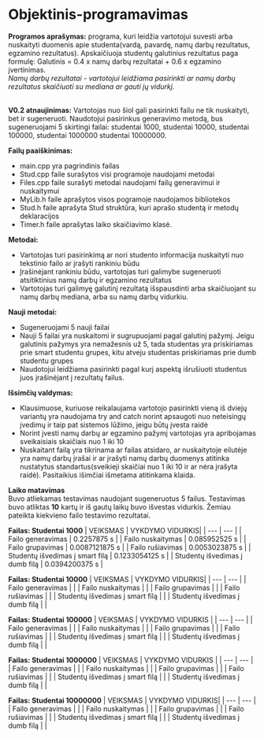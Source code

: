 # Objektinis-programavimas
**Programos aprašymas:** programa, kuri leidžia vartotojui suvesti arba nuskaityti duomenis apie studenta(vardą, pavardę, namų darbų rezultatus, egzamino rezultatus). Apskaičiuoja studentų galutinius rezultatus paga formulę: Galutinis = 0.4 x namų darbų rezultatai + 0.6 x egzamino įvertinimas. <br />
*Namų darbų rezultatai - vartotojui leidžiama pasirinkti ar namų darbų rezultatus skaičiuoti su mediana ar gauti jų vidurkį.*<br/>
<br/>

**V0.2 atnaujinimas:** Vartotojas nuo šiol gali pasirinkti failu ne tik nuskaityti, bet ir sugeneruoti. Naudotojui pasirinkus generavimo metodą, bus sugeneruojami 5 skirtingi failai: studentai 1000, studentai 10000, studentai 100000, studentai 1000000 studentai 10000000.
<br/>

**Failų paaiškinimas:**
* main.cpp yra pagrindinis failas
* Stud.cpp faile surašytos visi programoje naudojami metodai
* Files.cpp faile surašyti metodai naudojami failų generavimui ir nuskaitymui
* MyLib.h faile aprašytos visos pogramoje naudojamos bibliotekos
* Stud.h faile aprašyta Stud struktūra, kuri aprašo studentą ir metodų deklaracijos
* Timer.h faile aprašytas laiko skaičiavimo klasė.
<a/>

**Metodai:**
* Vartotojas turi pasirinkimą ar nori studento informacija nuskaityti nuo tekstinio failo ar įrašyti rankiniu būdu
* Įrašinėjant rankiniu būdu, vartotojas turi galimybe sugeneruoti atsitiktinius namų darbų ir egzamino rezultatus
* Vartotojas turi galimyę galutinį rezultatą išspausdinti arba skaičiuojant su namų darbų mediana, arba su namų darbų vidurkiu. 

**Nauji metodai:**
* Sugeneruojami 5 nauji failai
* Nauji 5 failai yra nuskaitomi ir sugrupuojami pagal galutinį pažymį. Jeigu galutinis pažymys yra nemažesnis už 5, tada studentas yra priskiriamas prie smart studentu grupes, kitu atveju studentas priskiriamas prie dumb studentu grupes
* Naudotojui leidžiama pasirinkti pagal kurį aspektą išrušiuoti studentus juos įrašinėjant į rezultatų failus.
<a/>
  
  
**Išsimčių valdymas:**
* Klausimuose, kuriuose reikalaujama vartotojo pasirinkti vieną iš dviejų variantų yra naudojama try and catch norint apsaugoti nuo neteisingų įvedimų ir taip pat sistemos lūžimo, jeigu būtų įvesta raidė
* Norint įvesti namų darbų ar egzamino pažymį vartotojas yra apribojamas sveikaisiais skaičiais nuo 1 iki 10
* Nuskaitant failą yra tikrinama ar failas atsidaro, ar nuskaitytoje eilutėje yra namų darbų įrašai ir ar įrašyti namų darbų duomenys atitinka nustatytus standartus(sveikieji skaičiai nuo 1 iki 10 ir ar nėra įrašyta raidė). Pasitaikius išimčiai išmetama atitinkama klaida.

**Laiko matavimas** <br/>
Buvo atliekamas testavimas naudojant sugeneruotus 5 failus. Testavimas buvo atliktas **10** kartų ir iš gautų laikų buvo išvestas vidurkis. Žemiau pateikta kiekvieno failo testavimo rezultatai.

**Failas: Studentai 1000**
| VEIKSMAS | VYKDYMO VIDURKIS|
| --- | --- |
| Failo generavimas | 0.2257875 s |
| Failo nuskaitymas | 0.085952525 s |
| Failo grupavimas  | 0.0087121875 s |
| Failo rušiavimas  | 0.0053023875 s |
| Studentų išvedimas į smart filą | 0.1233054125 s |
| Studentų išvedimas į dumb filą | 0.0394200375 s |

**Failas: Studentai 10000**
| VEIKSMAS | VYKDYMO VIDURKIS|
| --- | --- |
| Failo generavimas |                |
| Failo nuskaitymas |                |
| Failo grupavimas  |                |
| Failo rušiavimas  |                |
| Studentų išvedimas į smart filą |               |
| Studentų išvedimas į dumb filą |               |

**Failas: Studentai 100000**
| VEIKSMAS | VYKDYMO VIDURKIS |
| --- | --- |
| Failo generavimas |                |
| Failo nuskaitymas |                |
| Failo grupavimas  |                |
| Failo rušiavimas  |                |
| Studentų išvedimas į smart filą |               |
| Studentų išvedimas į dumb filą |               |

**Failas: Studentai 1000000**
| VEIKSMAS | VYKDYMO VIDURKIS |
| --- | --- |
| Failo generavimas |                |
| Failo nuskaitymas |                |
| Failo grupavimas  |                |
| Failo rušiavimas  |                |
| Studentų išvedimas į smart filą |               |
| Studentų išvedimas į dumb filą |               |

**Failas: Studentai 10000000**
| VEIKSMAS | VYKDYMO VIDURKIS|
| --- | --- |
| Failo generavimas |                |
| Failo nuskaitymas |                |
| Failo grupavimas  |                |
| Failo rušiavimas  |                |
| Studentų išvedimas į smart filą |               |
| Studentų išvedimas į dumb filą |               |
